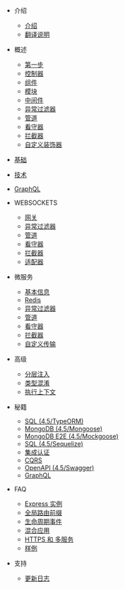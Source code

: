 - 介绍
  - [介绍](4.5/introduction)
  - [翻译说明](4.5/about)

- 概述
  - [第一步](4.5/firststeps)
  - [控制器](4.5/controllers)
  - [组件](4.5/components)
  - [模块](4.5/modules)
  - [中间件](4.5/middlewares)
  - [异常过滤器](4.5/exceptionfilters)  
  - [管道](4.5/pipes)
  - [看守器](4.5/guards)
  - [拦截器](4.5/interceptors)
  - [自定义装饰器](4.5/customdecorators)

- [基础](4.5/fundamentals)

- [技术](4.5/techniques)

- [GraphQL](4.5/graphql)

- WEBSOCKETS
  - [网关](4.5/websockets?id=gateways)
  - [异常过滤器](4.5/websockets?id=exceptionfilters)
  - [管道](4.5/websockets?id=pipes)
  - [看守器](4.5/websockets?id=guards)
  - [拦截器](4.5/websockets?id=interceptors)
  - [适配器](4.5/websockets?id=adapter)

- 微服务
  - [基本信息](4.5/basics)
  - [Redis](4.5/redis)
  - [异常过滤器](4.5/exceptionfilters3)
  - [管道](4.5/pipes3)
  - [看守器](4.5/guards3)
  - [拦截器](4.5/interceptors3)
  - [自定义传输](4.5/customtransport)

- 高级
  - [分层注入](4.5/hierarchicalinjector)
  - [类型混淆](4.5/mixinclass)
  - [执行上下文](4.5/executioncontext)

- 秘籍
  - [SQL (4.5/TypeORM)](4.5/SQLT)
  - [MongoDB (4.5/Mongoose)](4.5/mongodb)
  - [MongoDB E2E (4.5/Mockgoose)](4.5/mongodbe2e)
  - [SQL (4.5/Sequelize)](4.5/sqls)
  - [集成认证](4.5/passportintegration)
  - [CQRS](4.5/cors)
  - [OpenAPI (4.5/Swagger)](4.5/openapi)
  - [GraphQL](4.5/graphql)

- FAQ
  - [Express 实例](4.5/expressinstance)
  - [全局路由前缀](4.5/globalroutePrefix)
  - [生命周期事件](4.5/lifecycleevents)
  - [混合应用](4.5/hybridapplication)
  - [HTTPS 和 多服务](4.5/httpsmultipleservers)
  - [样例](4.5/examples)


- 支持
  - [更新日志](4.5/changelog)